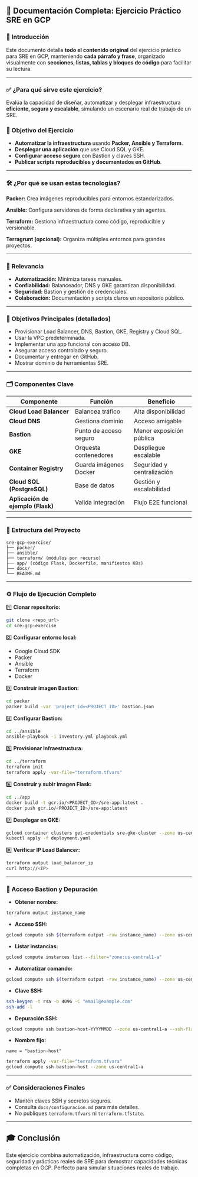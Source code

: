 ## 📄 Documentación Completa: Ejercicio Práctico SRE en GCP

### 🎯 Introducción

Este documento detalla **todo el contenido original** del ejercicio práctico para SRE en GCP, manteniendo **cada párrafo y frase**, organizado visualmente con **secciones, listas, tablas y bloques de código** para facilitar su lectura.

---

### ✅ ¿Para qué sirve este ejercicio?

Evalúa la capacidad de diseñar, automatizar y desplegar infraestructura **eficiente, segura y escalable**, simulando un escenario real de trabajo de un SRE.

### 🎯 Objetivo del Ejercicio

* **Automatizar la infraestructura** usando **Packer, Ansible y Terraform**.
* **Desplegar una aplicación** que use Cloud SQL y GKE.
* **Configurar acceso seguro** con Bastion y claves SSH.
* **Publicar scripts reproducibles y documentados en GitHub**.

---

### 🛠️ ¿Por qué se usan estas tecnologías?

**Packer:** Crea imágenes reproducibles para entornos estandarizados.

**Ansible:** Configura servidores de forma declarativa y sin agentes.

**Terraform:** Gestiona infraestructura como código, reproducible y versionable.

**Terragrunt (opcional):** Organiza múltiples entornos para grandes proyectos.

---

### 📌 Relevancia

* **Automatización:** Minimiza tareas manuales.
* **Confiabilidad:** Balanceador, DNS y GKE garantizan disponibilidad.
* **Seguridad:** Bastion y gestión de credenciales.
* **Colaboración:** Documentación y scripts claros en repositorio público.

---

### 🎯 Objetivos Principales (detallados)

* Provisionar Load Balancer, DNS, Bastion, GKE, Registry y Cloud SQL.
* Usar la VPC predeterminada.
* Implementar una app funcional con acceso DB.
* Asegurar acceso controlado y seguro.
* Documentar y entregar en GitHub.
* Mostrar dominio de herramientas SRE.

---

### 🗂️ Componentes Clave

| Componente                        | Función                | Beneficio                  |
| --------------------------------- | ---------------------- | -------------------------- |
| **Cloud Load Balancer**           | Balancea tráfico       | Alta disponibilidad        |
| **Cloud DNS**                     | Gestiona dominio       | Acceso amigable            |
| **Bastion**                       | Punto de acceso seguro | Menor exposición pública   |
| **GKE**                           | Orquesta contenedores  | Despliegue escalable       |
| **Container Registry**            | Guarda imágenes Docker | Seguridad y centralización |
| **Cloud SQL (PostgreSQL)**        | Base de datos          | Gestión y escalabilidad    |
| **Aplicación de ejemplo (Flask)** | Valida integración     | Flujo E2E funcional        |

---

### 📂 Estructura del Proyecto

```plaintext
sre-gcp-exercise/
├── packer/
├── ansible/
├── terraform/ (módulos por recurso)
├── app/ (código Flask, Dockerfile, manifiestos K8s)
├── docs/
└── README.md
```

---

### ⚙️ Flujo de Ejecución Completo

1️⃣ **Clonar repositorio:**

```bash
git clone <repo_url>
cd sre-gcp-exercise
```

2️⃣ **Configurar entorno local:**

* Google Cloud SDK
* Packer
* Ansible
* Terraform
* Docker

3️⃣ **Construir imagen Bastion:**

```bash
cd packer
packer build -var 'project_id=<PROJECT_ID>' bastion.json
```

4️⃣ **Configurar Bastion:**

```bash
cd ../ansible
ansible-playbook -i inventory.yml playbook.yml
```

5️⃣ **Provisionar Infraestructura:**

```bash
cd ../terraform
terraform init
terraform apply -var-file="terraform.tfvars"
```

6️⃣ **Construir y subir imagen Flask:**

```bash
cd ../app
docker build -t gcr.io/<PROJECT_ID>/sre-app:latest .
docker push gcr.io/<PROJECT_ID>/sre-app:latest
```

7️⃣ **Desplegar en GKE:**

```bash
gcloud container clusters get-credentials sre-gke-cluster --zone us-central1-a
kubectl apply -f deployment.yaml
```

8️⃣ **Verificar IP Load Balancer:**

```bash
terraform output load_balancer_ip
curl http://<IP>
```

---

### 🔑 Acceso Bastion y Depuración

* **Obtener nombre:**

```bash
terraform output instance_name
```

* **Acceso SSH:**

```bash
gcloud compute ssh $(terraform output -raw instance_name) --zone us-central1-a
```

* **Listar instancias:**

```bash
gcloud compute instances list --filter="zone:us-central1-a"
```

* **Automatizar comando:**

```bash
gcloud compute ssh $(terraform output -raw instance_name) --zone us-central1-a
```

* **Clave SSH:**

```bash
ssh-keygen -t rsa -b 4096 -C "email@example.com"
ssh-add -l
```

* **Depuración SSH:**

```bash
gcloud compute ssh bastion-host-YYYYMMDD --zone us-central1-a --ssh-flag="-v"
```

* **Nombre fijo:**

```hcl
name = "bastion-host"
```

```bash
terraform apply -var-file="terraform.tfvars"
gcloud compute ssh bastion-host --zone us-central1-a
```

---

### ✅ Consideraciones Finales

* Mantén claves SSH y secretos seguros.
* Consulta `docs/configuracion.md` para más detalles.
* No publiques `terraform.tfvars` ni `terraform.tfstate`.

---

## 🎓 Conclusión

Este ejercicio combina automatización, infraestructura como código, seguridad y prácticas reales de SRE para demostrar capacidades técnicas completas en GCP. Perfecto para simular situaciones reales de trabajo.


